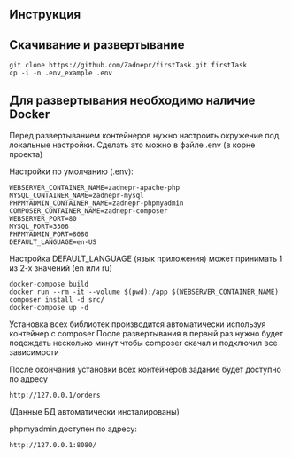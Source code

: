 Инструкция
--------------------------

Скачивание и развертывание
--
    git clone https://github.com/Zadnepr/firstTask.git firstTask
    cp -i -n .env_example .env

Для развертывания необходимо наличие Docker
--

Перед развертыванием контейнеров нужно настроить окружение под локальные настройки. Сделать это можно в файле .env (в корне проекта)

Настройки по умолчанию (.env):

    WEBSERVER_CONTAINER_NAME=zadnepr-apache-php
    MYSQL_CONTAINER_NAME=zadnepr-mysql
    PHPMYADMIN_CONTAINER_NAME=zadnepr-phpmyadmin
    COMPOSER_CONTAINER_NAME=zadnepr-composer
    WEBSERVER_PORT=80
    MYSQL_PORT=3306
    PHPMYADMIN_PORT=8080
    DEFAULT_LANGUAGE=en-US

Настройка DEFAULT_LANGUAGE (язык приложения) может принимать 1 из 2-х значений (en или ru)

    docker-compose build
    docker run --rm -it --volume $(pwd):/app $(WEBSERVER_CONTAINER_NAME) composer install -d src/
    docker-compose up -d


Установка всех библиотек производится автоматически используя контейнер с composer
После развертывания в первый раз нужно будет подождать несколько минут чтобы composer скачал и подключил все зависимости

После окончания установки всех контейнеров задание будет доступно по адресу 

    http://127.0.0.1/orders

(Данные БД автоматически инсталированы)

phpmyadmin доступен по адресу:

    http://127.0.0.1:8080/
